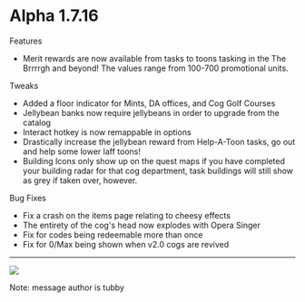 Alpha 1.7.16
=======
Features
- Merit rewards are now available from tasks to toons tasking in the The Brrrrgh and beyond! The values range from 100-700 promotional units.

Tweaks
- Added a floor indicator for Mints, DA offices, and Cog Golf Courses
- Jellybean banks now require jellybeans in order to upgrade from the catalog
- Interact hotkey is now remappable in options
- Drastically increase the jellybean reward from Help-A-Toon tasks, go out and help some lower laff toons!
- Building Icons only show up on the quest maps if you have completed your building radar for that cog department, task buildings will still show as grey if taken over, however.

Bug Fixes
- Fix a crash on the items page relating to cheesy effects
- The entirety of the cog's head now explodes with Opera Singer
- Fix for codes being redeemable more than once
- Fix for 0/Max being shown when v2.0 cogs are revived

----

![](https://i.imgur.com/3Eot5s5.png)

Note: message author is tubby
